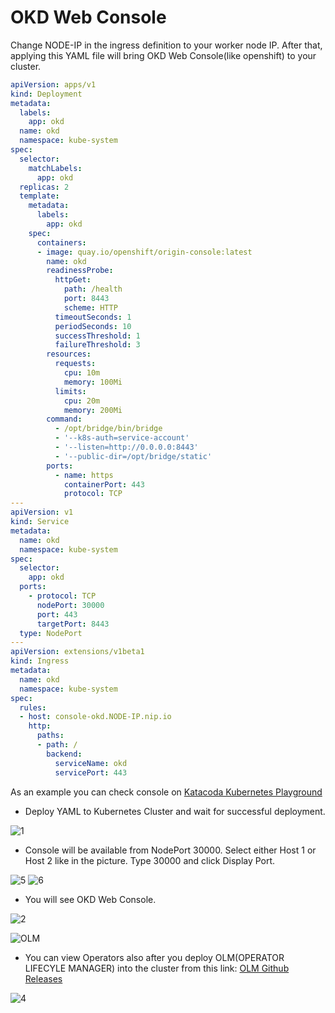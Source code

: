 # OKD Web Console
Change NODE-IP in the ingress definition to your worker node IP. After that, applying this YAML file will bring OKD Web Console(like openshift) to your cluster.

```YAML
apiVersion: apps/v1
kind: Deployment
metadata:
  labels:
    app: okd
  name: okd
  namespace: kube-system
spec:
  selector:
    matchLabels:
      app: okd
  replicas: 2
  template:
    metadata:
      labels:
        app: okd
    spec:
      containers:
      - image: quay.io/openshift/origin-console:latest
        name: okd
        readinessProbe:
          httpGet:
            path: /health
            port: 8443
            scheme: HTTP
          timeoutSeconds: 1
          periodSeconds: 10
          successThreshold: 1
          failureThreshold: 3
        resources:
          requests:
            cpu: 10m
            memory: 100Mi
          limits:
            cpu: 20m
            memory: 200Mi
        command:
          - /opt/bridge/bin/bridge
          - '--k8s-auth=service-account'
          - '--listen=http://0.0.0.0:8443'
          - '--public-dir=/opt/bridge/static'
        ports:
          - name: https
            containerPort: 443
            protocol: TCP
---
apiVersion: v1
kind: Service
metadata:
  name: okd
  namespace: kube-system
spec:
  selector:
    app: okd
  ports:
    - protocol: TCP
      nodePort: 30000
      port: 443
      targetPort: 8443
  type: NodePort
---
apiVersion: extensions/v1beta1
kind: Ingress
metadata:
  name: okd
  namespace: kube-system
spec:
  rules:
  - host: console-okd.NODE-IP.nip.io
    http:
      paths:
      - path: /
        backend:
          serviceName: okd
          servicePort: 443
```
As an example you can check console on [Katacoda Kubernetes Playground](https://www.katacoda.com/courses/kubernetes/playground)
- Deploy YAML to Kubernetes Cluster and wait for successful deployment.

![1](https://user-images.githubusercontent.com/59168275/91818196-2b7d9780-ec3e-11ea-8ef7-9189a0984c63.png)
- Console will be available from NodePort 30000. Select either Host 1 or Host 2 like in the picture. Type 30000 and click Display Port.

![5](https://user-images.githubusercontent.com/59168275/91818296-320c0f00-ec3e-11ea-887b-754d80cbe132.png)
![6](https://user-images.githubusercontent.com/59168275/91818172-291b3d80-ec3e-11ea-83b9-e727022706c8.png)
- You will see OKD Web Console.

![2](https://user-images.githubusercontent.com/59168275/91818221-2d475b00-ec3e-11ea-9686-30043f653c3a.png)

![OLM](https://github.com/operator-framework/operator-lifecycle-manager/blob/master/logo.svg)

- You can view Operators also after you deploy OLM(OPERATOR LIFECYLE MANAGER) into the cluster from this link: [OLM Github Releases](https://github.com/operator-framework/operator-lifecycle-manager/releases/)

![4](https://user-images.githubusercontent.com/59168275/91818268-30424b80-ec3e-11ea-96dd-4dd275ed4758.png)

